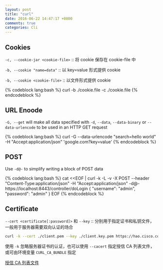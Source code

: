 ```yaml
---
layout: post
title: "curl"
date: 2016-06-22 14:47:17 +0800
comments: true
categories: Cli
---
```


## Cookies

`-c, --cookie-jar <cookie-file>` :: 将 cookie 保存在 cookie-file 中

`-b, --cookie "name=data"`       :: 以 key=value 形式提供 cookie

`-b, --cookie <cookie-file>`     :: 以文件形式提供 cookie

{% codeblock lang:bash %}
curl -b ./cookie.file -c ./cookie.file <URL>
{% endcodeblock %}

## URL Enoode

`-G, --get` will  make all data specified with `-d`, `--data`, `--data-binary` or `--data-urlencode` to be used in an HTTP GET request

{% codeblock lang:bash %}
curl -G --data-urlencode "search=hello world" -H "Accept:application/json" 'google.com?key=value'
{% endcodeblock %}

## POST

Use `-d@-` to simplify writing a block of POST data

{% codeblock lang:bash %}
cat <<EOF | curl -k -L -v -X POST --header "Content-Type:application/json" -H "Accept:application/json" -d@- https://localhost:8443/controller/doLogin
{
    "username": "admin",
    "password": "admin"
}
EOF
{% endcodeblock %}

## Certificate

`--cert <certificate[:password]>` 和 `--key` :: 分别用于指定证书和私钥文件，一般用于服务器需要双向认证的场合

``` bash
curl -k --cert ./client.pem --key ./client.key.pem https://hao.cisco.com:8866
```

使用 `-k` 忽略服务器证书的认证，也可以使用 `--cacert` 指定授信 CA 列表文件，
或可由环境变量 `CURL_CA_BUNDLE` 指定

[授信 CA 列表文件](http://curl.haxx.se/ca/cacert.pem) 
